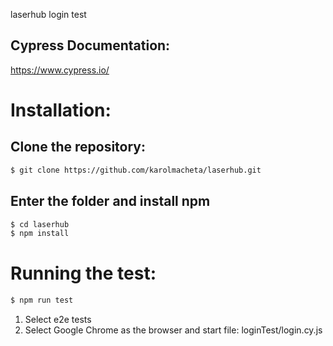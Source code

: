 laserhub login test

## Cypress Documentation:

https://www.cypress.io/

# Installation:

## Clone the repository:

```bash
$ git clone https://github.com/karolmacheta/laserhub.git
```
## Enter the folder and install npm

```bash
$ cd laserhub
$ npm install
```

# Running the test:

```bash
$ npm run test
```

1. Select e2e tests
2. Select Google Chrome as the browser and start file:
 loginTest/login.cy.js